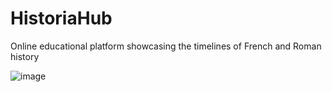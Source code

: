 # HistoriaHub
Online educational platform showcasing the timelines of French and Roman history 

![image](https://github.com/ylu8888/HistoriaHub/assets/123523291/466f564d-e200-4252-b94d-f6d0ba9becc6)
